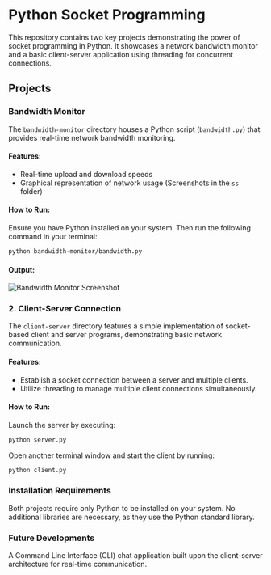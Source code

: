 # Python Socket Programming

This repository contains two key projects demonstrating the power of socket programming in Python. It showcases a network bandwidth monitor and a basic client-server application using threading for concurrent connections.


## Projects

### Bandwidth Monitor

The `bandwidth-monitor` directory houses a Python script (`bandwidth.py`) that provides real-time network bandwidth monitoring.

#### Features:
- Real-time upload and download speeds
- Graphical representation of network usage (Screenshots in the `ss` folder)

#### How to Run:
Ensure you have Python installed on your system. Then run the following command in your terminal:

```bash
python bandwidth-monitor/bandwidth.py
```

#### Output:
![Bandwidth Monitor Screenshot](screenshots/Figure4.png)


### 2. Client-Server Connection

The `client-server` directory features a simple implementation of socket-based client and server programs, demonstrating basic network communication.

#### Features:
- Establish a socket connection between a server and multiple clients.
- Utilize threading to manage multiple client connections simultaneously.

#### How to Run:
Launch the server by executing:
```bash
python server.py
```

Open another terminal window and start the client by running:
```bash
python client.py
```

### Installation Requirements
Both projects require only Python to be installed on your system. No additional libraries are necessary, as they use the Python standard library.

### Future Developments
A Command Line Interface (CLI) chat application built upon the client-server architecture for real-time communication.
